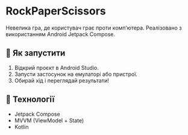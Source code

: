 # RockPaperScissors

Невелика гра, де користувач грає проти комп’ютера. Реалізовано з використанням Android Jetpack Compose.

## 🚀 Як запустити

1. Відкрий проєкт в Android Studio.
2. Запусти застосунок на емулаторі або пристрої.
3. Обирай хід і переглядай результати!

## 🔧 Технології

- Jetpack Compose
- MVVM (ViewModel + State)
- Kotlin

